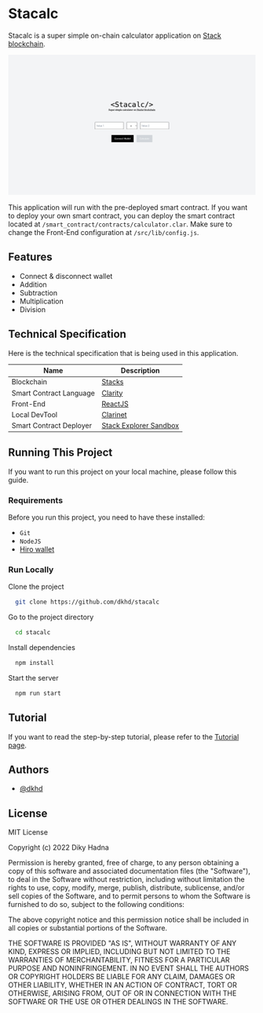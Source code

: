 # Stacalc

Stacalc is a super simple on-chain calculator application on [Stack blockchain](https://stacks.co). 

![homepage](./docs/images/homepage.png)

This application will run with the pre-deployed smart contract. If you want to deploy your own smart contract, you can deploy the smart contract located at `/smart_contract/contracts/calculator.clar`. Make sure to change the Front-End configuration at `/src/lib/config.js`.

## Features

- Connect & disconnect wallet
- Addition
- Subtraction
- Multiplication
- Division
## Technical Specification

Here is the technical specification that is being used in this application.

| Name | Description |
| - | - |
| Blockchain | [Stacks](https://stacks.co) |
| Smart Contract Language | [Clarity](http://clarity-lang.org/) |
| Front-End | [ReactJS](https://reactjs.org/) |
| Local DevTool | [Clarinet](https://github.com/hirosystems/clarinet) |
| Smart Contract Deployer | [Stack Explorer Sandbox](https://explorer.stacks.co/sandbox/deploy?chain=testnet) |


## Running This Project

If you want to run this project on your local machine, please follow this guide.

### Requirements

Before you run this project, you need to have these installed:
- `Git`
- `NodeJS`
- [Hiro wallet](https://wallet.hiro.so/wallet/install-web)

### Run Locally

Clone the project

```bash
  git clone https://github.com/dkhd/stacalc
```

Go to the project directory

```bash
  cd stacalc
```

Install dependencies

```bash
  npm install
```

Start the server

```bash
  npm run start
```

## Tutorial

If you want to read the step-by-step tutorial, please refer to the [Tutorial page](./docs/tutorial.md).


## Authors

- [@dkhd](https://www.github.com/dkhd)

## License

MIT License

Copyright (c) 2022 Diky Hadna

Permission is hereby granted, free of charge, to any person obtaining a copy of this software and associated documentation files (the "Software"), to deal in the Software without restriction, including without limitation the rights to use, copy, modify, merge, publish, distribute, sublicense, and/or sell copies of the Software, and to permit persons to whom the Software is furnished to do so, subject to the following conditions:

The above copyright notice and this permission notice shall be included in all copies or substantial portions of the Software.

THE SOFTWARE IS PROVIDED "AS IS", WITHOUT WARRANTY OF ANY KIND, EXPRESS OR IMPLIED, INCLUDING BUT NOT LIMITED TO THE WARRANTIES OF MERCHANTABILITY, FITNESS FOR A PARTICULAR PURPOSE AND NONINFRINGEMENT. IN NO EVENT SHALL THE AUTHORS OR COPYRIGHT HOLDERS BE LIABLE FOR ANY CLAIM, DAMAGES OR OTHER LIABILITY, WHETHER IN AN ACTION OF CONTRACT, TORT OR OTHERWISE, ARISING FROM, OUT OF OR IN CONNECTION WITH THE SOFTWARE OR THE USE OR OTHER DEALINGS IN THE SOFTWARE.